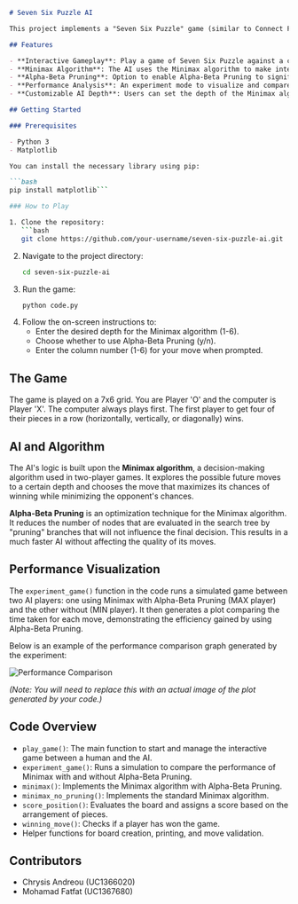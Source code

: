 ```markdown
# Seven Six Puzzle AI

This project implements a "Seven Six Puzzle" game (similar to Connect Four) where a human player can compete against an AI. The AI uses the Minimax algorithm, with an option to employ Alpha-Beta Pruning for optimization, to determine the best possible move. The project also includes an experiment to compare the performance of the Minimax algorithm with and without Alpha-Beta Pruning.

## Features

- **Interactive Gameplay**: Play a game of Seven Six Puzzle against a computer AI.
- **Minimax Algorithm**: The AI uses the Minimax algorithm to make intelligent decisions.
- **Alpha-Beta Pruning**: Option to enable Alpha-Beta Pruning to significantly speed up the AI's decision-making process.
- **Performance Analysis**: An experiment mode to visualize and compare the move calculation times of the AI with and without Alpha-Beta Pruning.
- **Customizable AI Depth**: Users can set the depth of the Minimax algorithm to adjust the AI's difficulty.

## Getting Started

### Prerequisites

- Python 3
- Matplotlib

You can install the necessary library using pip:

```bash
pip install matplotlib```

### How to Play

1. Clone the repository:
   ```bash
   git clone https://github.com/your-username/seven-six-puzzle-ai.git
   ```
2. Navigate to the project directory:
   ```bash
   cd seven-six-puzzle-ai
   ```
3. Run the game:
   ```bash
   python code.py
   ```
4. Follow the on-screen instructions to:
   - Enter the desired depth for the Minimax algorithm (1-6).
   - Choose whether to use Alpha-Beta Pruning (y/n).
   - Enter the column number (1-6) for your move when prompted.

## The Game

The game is played on a 7x6 grid. You are Player 'O' and the computer is Player 'X'. The computer always plays first. The first player to get four of their pieces in a row (horizontally, vertically, or diagonally) wins.

## AI and Algorithm

The AI's logic is built upon the **Minimax algorithm**, a decision-making algorithm used in two-player games. It explores the possible future moves to a certain depth and chooses the move that maximizes its chances of winning while minimizing the opponent's chances.

**Alpha-Beta Pruning** is an optimization technique for the Minimax algorithm. It reduces the number of nodes that are evaluated in the search tree by "pruning" branches that will not influence the final decision. This results in a much faster AI without affecting the quality of its moves.

## Performance Visualization

The `experiment_game()` function in the code runs a simulated game between two AI players: one using Minimax with Alpha-Beta Pruning (MAX player) and the other without (MIN player). It then generates a plot comparing the time taken for each move, demonstrating the efficiency gained by using Alpha-Beta Pruning.

Below is an example of the performance comparison graph generated by the experiment:

![Performance Comparison](https://i.imgur.com/example.png) 

*(Note: You will need to replace this with an actual image of the plot generated by your code.)*

## Code Overview

- `play_game()`: The main function to start and manage the interactive game between a human and the AI.
- `experiment_game()`: Runs a simulation to compare the performance of Minimax with and without Alpha-Beta Pruning.
- `minimax()`: Implements the Minimax algorithm with Alpha-Beta Pruning.
- `minimax_no_pruning()`: Implements the standard Minimax algorithm.
- `score_position()`: Evaluates the board and assigns a score based on the arrangement of pieces.
- `winning_move()`: Checks if a player has won the game.
- Helper functions for board creation, printing, and move validation.

## Contributors

- Chrysis Andreou (UC1366020)
- Mohamad Fatfat (UC1367680)
```
